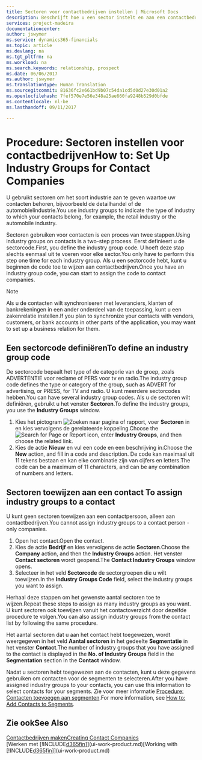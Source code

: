 ```yaml
---
title: Sectoren voor contactbedrijven instellen | Microsoft Docs
description: Beschrijft hoe u een sector instelt en aan een contactbedrijf toewijst, bijvoorbeeld de detailhandel of de auto-industrie.
services: project-madeira
documentationcenter: 
author: jswymer
ms.service: dynamics365-financials
ms.topic: article
ms.devlang: na
ms.tgt_pltfrm: na
ms.workload: na
ms.search.keywords: relationship, prospect
ms.date: 06/06/2017
ms.author: jswymer
ms.translationtype: Human Translation
ms.sourcegitcommit: 81636fc2e661bd9b07c54da1cd5d0d27e30d01a2
ms.openlocfilehash: 7fef570e7e56e348a25ae660fa9248b529d0bfde
ms.contentlocale: nl-be
ms.lasthandoff: 09/11/2017

---
```

# <a name="how-to-set-up-industry-groups-for-contact-companies"></a><span data-ttu-id="f8983-103">Procedure: Sectoren instellen voor contactbedrijven</span><span class="sxs-lookup"><span data-stu-id="f8983-103">How to: Set Up Industry Groups for Contact Companies</span></span>
<span data-ttu-id="f8983-104">U gebruikt sectoren om het soort industrie aan te geven waartoe uw contacten behoren, bijvoorbeeld de detailhandel of de automobielindustrie.</span><span class="sxs-lookup"><span data-stu-id="f8983-104">You use industry groups to indicate the type of industry to which your contacts belong, for example, the retail industry or the automobile industry.</span></span>

<span data-ttu-id="f8983-105">Sectoren gebruiken voor contacten is een proces van twee stappen.</span><span class="sxs-lookup"><span data-stu-id="f8983-105">Using industry groups on contacts is a two-step process.</span></span> <span data-ttu-id="f8983-106">Eerst definieert u de sectorcode.</span><span class="sxs-lookup"><span data-stu-id="f8983-106">First, you define the industry group code.</span></span> <span data-ttu-id="f8983-107">U hoeft deze stap slechts eenmaal uit te voeren voor elke sector.</span><span class="sxs-lookup"><span data-stu-id="f8983-107">You only have to perform this step one time for each industry group.</span></span> <span data-ttu-id="f8983-108">Als u een sectorcode hebt, kunt u beginnen de code toe te wijzen aan contactbedrijven.</span><span class="sxs-lookup"><span data-stu-id="f8983-108">Once you have an industry group code, you can start to assign the code to contact companies.</span></span>

> [!NOTE]  
>   <span data-ttu-id="f8983-109">Als u de contacten wilt synchroniseren met leveranciers, klanten of bankrekeningen in een ander onderdeel van de toepassing, kunt u een zakenrelatie instellen.</span><span class="sxs-lookup"><span data-stu-id="f8983-109">If you plan to synchronize your contacts with vendors, customers, or bank accounts in other parts of the application, you may want to set up a business relation for them.</span></span>

## <a name="to-define-an-industry-group-code"></a><span data-ttu-id="f8983-110">Een sectorcode definiëren</span><span class="sxs-lookup"><span data-stu-id="f8983-110">To define an industry group code</span></span>
<span data-ttu-id="f8983-111">De sectorcode bepaalt het type of de categorie van de groep, zoals ADVERTENTIE voor reclame of PERS voor tv en radio.</span><span class="sxs-lookup"><span data-stu-id="f8983-111">The industry group code defines the type or category of the group, such as ADVERT for advertising, or PRESS, for TV and radio.</span></span> <span data-ttu-id="f8983-112">U kunt meerdere sectorcodes hebben.</span><span class="sxs-lookup"><span data-stu-id="f8983-112">You can have several industry group codes.</span></span> <span data-ttu-id="f8983-113">Als u de sectoren wilt definiëren, gebruikt u het venster **Sectoren**.</span><span class="sxs-lookup"><span data-stu-id="f8983-113">To define the industry groups, you use the **Industry Groups** window.</span></span>

1. <span data-ttu-id="f8983-114">Kies het pictogram ![Zoeken naar pagina of rapport](media/ui-search/search_small.png "pictogram Zoeken naar pagina of rapport"), voer **Sectoren** in en kies vervolgens de gerelateerde koppeling.</span><span class="sxs-lookup"><span data-stu-id="f8983-114">Choose the ![Search for Page or Report](media/ui-search/search_small.png "Search for Page or Report icon") icon, enter **Industry Groups**, and then choose the related link.</span></span>
2. <span data-ttu-id="f8983-115">Kies de actie **Nieuw** en vul een code en een beschrijving in.</span><span class="sxs-lookup"><span data-stu-id="f8983-115">Choose the **New** action, and fill in a code and description.</span></span> <span data-ttu-id="f8983-116">De code kan maximaal uit 11 tekens bestaan en kan elke combinatie zijn van cijfers en letters.</span><span class="sxs-lookup"><span data-stu-id="f8983-116">The code can be a maximum of 11 characters, and can be any combination of numbers and letters.</span></span>

## <span data-ttu-id="f8983-117"><a name="AssignIndustryGroupContact">Sectoren toewijzen aan een contact</a></span><span class="sxs-lookup"><span data-stu-id="f8983-117"><a name="AssignIndustryGroupContact"></a> To assign industry groups to a contact</span></span>
<span data-ttu-id="f8983-118">U kunt geen sectoren toewijzen aan een contactpersoon, alleen aan contactbedrijven.</span><span class="sxs-lookup"><span data-stu-id="f8983-118">You cannot assign industry groups to a contact person - only companies.</span></span>

1. <span data-ttu-id="f8983-119">Open het contact.</span><span class="sxs-lookup"><span data-stu-id="f8983-119">Open the contact.</span></span>
2. <span data-ttu-id="f8983-120">Kies de actie **Bedrijf** en kies vervolgens de actie **Sectoren**.</span><span class="sxs-lookup"><span data-stu-id="f8983-120">Choose the **Company** action, and then the **Industry Groups** action.</span></span> <span data-ttu-id="f8983-121">Het venster **Contact sectoren** wordt geopend.</span><span class="sxs-lookup"><span data-stu-id="f8983-121">The **Contact Industry Groups** window opens.</span></span>
3. <span data-ttu-id="f8983-122">Selecteer in het veld **Sectorcode** de sectorgroepen die u wilt toewijzen.</span><span class="sxs-lookup"><span data-stu-id="f8983-122">In the **Industry Groups Code** field, select the industry groups you want to assign.</span></span>

<span data-ttu-id="f8983-123">Herhaal deze stappen om het gewenste aantal sectoren toe te wijzen.</span><span class="sxs-lookup"><span data-stu-id="f8983-123">Repeat these steps to assign as many industry groups as you want.</span></span> <span data-ttu-id="f8983-124">U kunt sectoren ook toewijzen vanuit het contactoverzicht door dezelfde procedure te volgen.</span><span class="sxs-lookup"><span data-stu-id="f8983-124">You can also assign industry groups from the contact list by following the same procedure.</span></span>

<span data-ttu-id="f8983-125">Het aantal sectoren dat u aan het contact hebt toegewezen, wordt weergegeven in het veld **Aantal sectoren** in het gedeelte **Segmentatie** in het venster **Contact**.</span><span class="sxs-lookup"><span data-stu-id="f8983-125">The number of industry groups that you have assigned to the contact is displayed in the **No. of Industry Groups** field in the **Segmentation** section in the **Contact** window.</span></span>

<span data-ttu-id="f8983-126">Nadat u sectoren hebt toegewezen aan de contacten, kunt u deze gegevens gebruiken om contacten voor de segmenten te selecteren.</span><span class="sxs-lookup"><span data-stu-id="f8983-126">After you have assigned industry groups to your contacts, you can use this information to select contacts for your segments.</span></span> <span data-ttu-id="f8983-127">Zie voor meer informatie [Procedure: Contacten toevoegen aan segmenten](marketing-add-contact-segment.md).</span><span class="sxs-lookup"><span data-stu-id="f8983-127">For more information, see [How to: Add Contacts to Segments](marketing-add-contact-segment.md).</span></span>

## <a name="see-also"></a><span data-ttu-id="f8983-128">Zie ook</span><span class="sxs-lookup"><span data-stu-id="f8983-128">See Also</span></span>
[<span data-ttu-id="f8983-129">Contactbedrijven maken</span><span class="sxs-lookup"><span data-stu-id="f8983-129">Creating Contact Companies</span></span>](marketing-create-contact-companies.md)  
<span data-ttu-id="f8983-130">[Werken met [!INCLUDE[d365fin](includes/d365fin_md.md)]](ui-work-product.md)</span><span class="sxs-lookup"><span data-stu-id="f8983-130">[Working with [!INCLUDE[d365fin](includes/d365fin_md.md)]](ui-work-product.md)</span></span>

